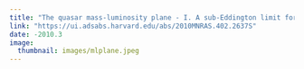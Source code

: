 ```yaml
---
title: "The quasar mass-luminosity plane - I. A sub-Eddington limit for quasars"
link: "https://ui.adsabs.harvard.edu/abs/2010MNRAS.402.2637S"
date: -2010.3
image: 
  thumbnail: images/mlplane.jpeg
---
```


